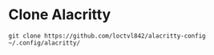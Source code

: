 # Clone Alacritty

```
git clone https://github.com/loctvl842/alacritty-config ~/.config/alacritty/
```
